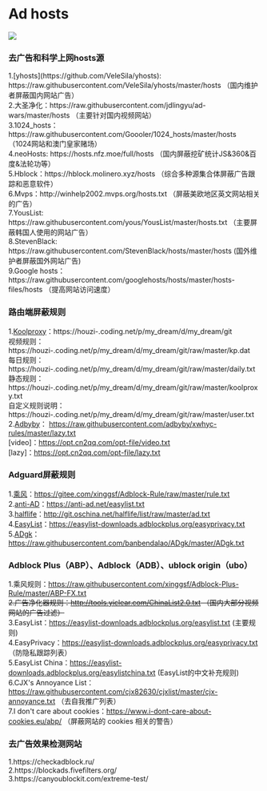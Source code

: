 <h1>Ad hosts</h1>

![](https://raw.githubusercontent.com/otobtc/media/master/img/Girl.jpg)
<h3>去广告和科学上网hosts源</h3>
1.[yhosts](https://github.com/VeleSila/yhosts): https://raw.githubusercontent.com/VeleSila/yhosts/master/hosts  （国内维护者屏蔽国内网站广告）
<br/>
2.大圣净化：https://raw.githubusercontent.com/jdlingyu/ad-wars/master/hosts  （主要针对国内视频网站）
<br/>
3.1024_hosts：https://raw.githubusercontent.com/Goooler/1024_hosts/master/hosts  （1024网站和澳门皇家赌场）
<br/>
4.neoHosts: https://hosts.nfz.moe/full/hosts  （国内屏蔽挖矿统计JS&360&百度&法轮功等）
<br/>
5.Hblock：https://hblock.molinero.xyz/hosts  （综合多种源集合体屏蔽广告跟踪和恶意软件）
<br/>
6.Mvps：http://winhelp2002.mvps.org/hosts.txt  （屏蔽美欧地区英文网站相关的广告）
<br/>
7.YousList: https://raw.githubusercontent.com/yous/YousList/master/hosts.txt  （主要屏蔽韩国人使用的网站广告）
<br/>
8.StevenBlack: https://raw.githubusercontent.com/StevenBlack/hosts/master/hosts  (国外维护者屏蔽国外网站广告)
<br/>
9.Google hosts：https://raw.githubusercontent.com/googlehosts/hosts/master/hosts-files/hosts  （提高网站访问速度）
<br/>

### 路由端屏蔽规则
1.[Koolproxy](https://houzi-.coding.net/p/my_dream/d/my_dream/git)：https://houzi-.coding.net/p/my_dream/d/my_dream/git  <br/>
视频规则：https://houzi-.coding.net/p/my_dream/d/my_dream/git/raw/master/kp.dat  <br/>
每日规则：https://houzi-.coding.net/p/my_dream/d/my_dream/git/raw/master/daily.txt  <br/>
静态规则：https://houzi-.coding.net/p/my_dream/d/my_dream/git/raw/master/koolproxy.txt  <br/>
自定义规则说明：https://houzi-.coding.net/p/my_dream/d/my_dream/git/raw/master/user.txt   <br/>
2.[Adbyby](https://github.com/adbyby/xwhyc-rules)：
https://raw.githubusercontent.com/adbyby/xwhyc-rules/master/lazy.txt  <br/>
[video]：https://opt.cn2qq.com/opt-file/video.txt  <br/>
[lazy]：https://opt.cn2qq.com/opt-file/lazy.txt  <br/>
### Adguard屏蔽规则
1.[乘风](https://adf.minggo.eu.org)：https://gitee.com/xinggsf/Adblock-Rule/raw/master/rule.txt
<br/>
2.[anti-AD](https://github.com/privacy-protection-tools/anti-AD)：https://anti-ad.net/easylist.txt
<br/>
3.[halflife](https://adf.minggo.eu.org)：http://git.oschina.net/halflife/list/raw/master/ad.txt 
<br/>
4.[EasyList](https://easylist.to/)：https://easylist-downloads.adblockplus.org/easyprivacy.txt
<br/>
5.[ADgk](https://github.com/banbendalao/ADgk)：https://raw.githubusercontent.com/banbendalao/ADgk/master/ADgk.txt
<br/>
### Adblock Plus（ABP）、Adblock（ADB）、ublock origin（ubo）
1.乘风规则：https://raw.githubusercontent.com/xinggsf/Adblock-Plus-Rule/master/ABP-FX.txt
<br/><del>
2.广告净化器规则：http://tools.yiclear.com/ChinaList2.0.txt  （国内大部分视频网站的广告过滤）
<br/></del>
3.EasyList：https://easylist-downloads.adblockplus.org/easylist.txt  (主要规则)
<br/>
4.EasyPrivacy：https://easylist-downloads.adblockplus.org/easyprivacy.txt （防隐私跟踪列表）
<br/>
5.EasyList China：https://easylist-downloads.adblockplus.org/easylistchina.txt  (EasyList的中文补充规则)
<br/>
6.CJX's Annoyance List：https://raw.githubusercontent.com/cjx82630/cjxlist/master/cjx-annoyance.txt （去自我推广列表）
<br/>
7.I don't care about cookies：https://www.i-dont-care-about-cookies.eu/abp/  （屏蔽网站的 cookies 相关的警告）
<br/>


<h3>去广告效果检测网站</h3>
1.https://checkadblock.ru/
<br/>
2.https://blockads.fivefilters.org/
<br/>
3.https://canyoublockit.com/extreme-test/
<br/>


